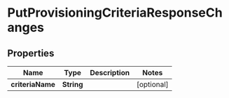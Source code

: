 # PutProvisioningCriteriaResponseChanges

## Properties
Name | Type | Description | Notes
------------ | ------------- | ------------- | -------------
**criteriaName** | **String** |  |  [optional]

